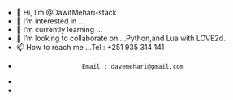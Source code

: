 - 👋 Hi, I’m @DawitMehari-stack
- 👀 I’m interested in ...
- 🌱 I’m currently learning ...
- 💞️ I’m looking to collaborate on ...Python,and Lua with LOVE2d.
- 📫 How to reach me ...Tel : +251 935 314 141
-                       Email : davemehari@gmail.com
-                              
- 

<!---
DawitMehari-stack/DawitMehari-stack is a ✨ special ✨ repository because its `README.md` (this file) appears on your GitHub profile.
You can click the Preview link to take a look at your changes.
--->
